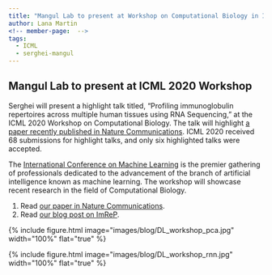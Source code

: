 ```yaml
---
title: "Mangul Lab to present at Workshop on Computational Biology in ICML 2020"
author: Lana Martin
<!-- member-page:  -->
tags:
  - ICML
  - serghei-mangul
---
```


## Mangul Lab to present at ICML 2020 Workshop

Serghei will present a highlight talk titled, “Profiling immunoglobulin repertoires across multiple human tissues using RNA Sequencing,” at the ICML 2020 Workshop on Computational Biology. The talk will highlight [a paper recently published in Nature Communications](https://www.nature.com/articles/s41467-020-16857-7). ICML 2020 received 68 submissions for highlight talks, and only six highlighted talks were accepted.

The [International Conference on Machine Learning](https://icml.cc/) is the premier gathering of professionals dedicated to the advancement of the branch of artificial intelligence known as machine learning. The workshop will showcase recent research in the field of Computational Biology.

1. Read [our paper in Nature Communications](https://www.nature.com/articles/s41467-020-16857-7).
2. Read [our blog post on ImReP](http://www.sergheimangul.com/2020/06/19/mangul-lab-releases-fifth-pape/).

{%
  include figure.html
  image="images/blog/DL_workshop_pca.jpg"
  width="100%"
  flat="true"
%}

{%
  include figure.html
  image="images/blog/DL_workshop_rnn.jpg"
  width="100%"
  flat="true"
%}
